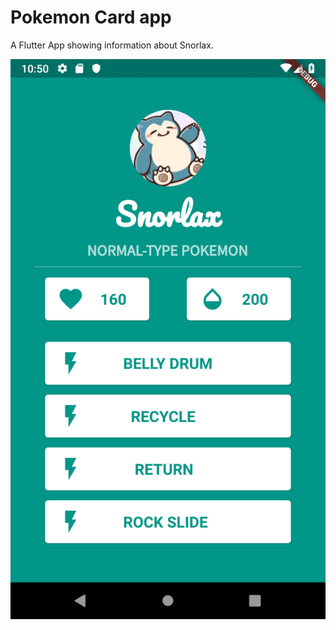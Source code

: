 # Pokemon Card app

A Flutter App showing information about Snorlax.

![UI Screenshot](images/ssUI.png)
